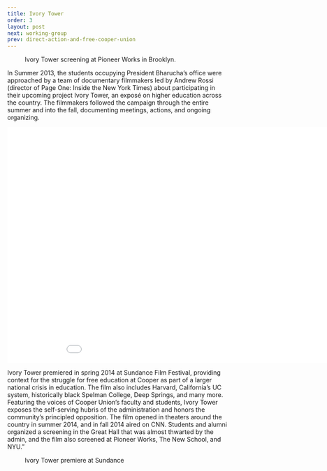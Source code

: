 ```yaml
---
title: Ivory Tower
order: 3
layout: post
next: working-group
prev: direct-action-and-free-cooper-union
---
```


<figure>
	<img srcset="{{site.baseurl}}/img/lowdown/pioneer-works.jpg 1000w, {{site.baseurl}}/img/lowdown/pioneer-works@2x.jpg 2000w" sizes="100vw">
	<figcaption>Ivory Tower screening at Pioneer Works in Brooklyn.</figcaption>
</figure>

In Summer 2013, the students occupying President Bharucha’s office were approached by a team of documentary filmmakers led by Andrew Rossi (director of Page One: Inside the New York Times) about participating in their upcoming project Ivory Tower, an exposé on higher education across the country. The filmmakers followed the campaign through the entire summer and into the fall, documenting meetings, actions, and ongoing organizing.

<iframe width="960" height="540" src="//www.youtube.com/embed/eLdU7uts4ws" frameborder="0" allowfullscreen></iframe>

Ivory Tower premiered in spring 2014 at Sundance Film Festival, providing context for the struggle for free education at Cooper as part of a larger national crisis in education. The film also includes Harvard, California’s UC system, historically black Spelman College, Deep Springs, and many more. Featuring the voices of Cooper Union’s faculty and students, Ivory Tower exposes the self-serving hubris of the administration and honors the community’s principled opposition. The film opened in theaters around the country in summer 2014, and in fall 2014 aired on CNN. Students and alumni organized a screening in the Great Hall that was almost thwarted by the admin, and the film also screened at Pioneer Works, The New School, and NYU.”

<figure>
	<img src="{{site.baseurl}}/img/lowdown/sundance.jpg" alt="">
	<figcaption>Ivory Tower premiere at Sundance</figcaption>
</figure>